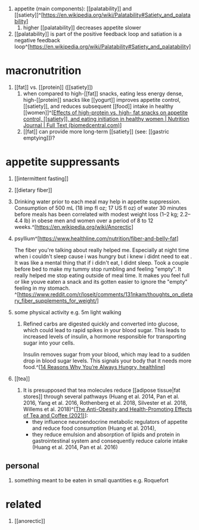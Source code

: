 1. appetite (main components): [[palatability]] and [[satiety]]^[https://en.wikipedia.org/wiki/Palatability#Satiety_and_palatability]
	1. higher [[palatability]] decreases appetite slower
2. [[palatability]] is part of the positive feedback loop and satiation is a negative feedback loop^[https://en.wikipedia.org/wiki/Palatability#Satiety_and_palatability]

# macronutrition
1. [[fat]] vs. [[protein]] ([[satiety]])
	1. when compared to high-[[fat]] snacks, eating less energy dense, high-[[protein]] snacks like [[yogurt]] improves appetite control, [[satiety]], and reduces subsequent [[food]] intake in healthy [[women]]^[[Effects of high-protein vs. high- fat snacks on appetite control, [[satiety]], and eating initiation in healthy women | Nutrition Journal | Full Text (biomedcentral.com)](https://nutritionj.biomedcentral.com/articles/10.1186/1475-2891-13-97)]
	2. [[fat]] can provide more long-term [[satiety]] (see: [[gastric emptying]])?

# appetite suppressants
1. [[intermittent fasting]]
2. [[dietary fiber]]
3. Drinking water prior to each meal may help in appetite suppression. Consumption of 500 mL (18 imp fl oz; 17 US fl oz) of water 30 minutes before meals has been correlated with modest weight loss (1–2 kg; 2.2–4.4 lb) in obese men and women over a period of 8 to 12 weeks.^[https://en.wikipedia.org/wiki/Anorectic]
4. psyllium^[https://www.healthline.com/nutrition/fiber-and-belly-fat]
   
   The fiber you're talking about really helped me. Especially at night time when i couldn't sleep cause i was hungry but i knew i didnt need to eat . It was like a mental thing that if i didn't eat, I didnt sleep. Took a couple before bed to make my tummy stop rumbling and feeling "empty". It really helped me stop eating outside of meal time. It makes you feel full or like youve eaten a snack and its gotten easier to ignore the "empty" feeling in my stomach. ^[https://www.reddit.com/r/loseit/comments/131nkam/thoughts_on_dietary_fiber_supplements_for_weight/]
5. some physical activity e.g. 5m light walking
	1. Refined carbs are digested quickly and converted into glucose, which could lead to rapid spikes in your blood sugar. This leads to increased levels of insulin, a hormone responsible for transporting sugar into your cells.
	   
	   Insulin removes sugar from your blood, which may lead to a sudden drop in blood sugar levels. This signals your body that it needs more food.^[[14 Reasons Why You’re Always Hungry, healthline](https://www.healthline.com/nutrition/14-reasons-always-hungry#refined-carbs)]
6. [[tea]]
	1. It is presupposed that tea molecules reduce [[adipose tissue|fat stores]] through several pathways (Huang et al. 2014, Pan et al. 2016, Yang et al. 2016, Rothenberg et al. 2018, Silvester et al. 2018, Willems et al. 2018)^[[The Anti-Obesity and Health-Promoting Effects of Tea and Coffee (2021)](https://pmc.ncbi.nlm.nih.gov/articles/PMC8820582/)]:
		- they influence neuroendocrine metabolic regulators of appetite and reduce food consumption (Huang et al. 2014),
		- they reduce emulsion and absorption of lipids and protein in gastrointestinal system and consequently reduce calorie intake (Huang et al. 2014, Pan et al. 2016)

## personal
1. something meant to be eaten in small quantities e.g. Roquefort

# related
1. [[anorectic]]